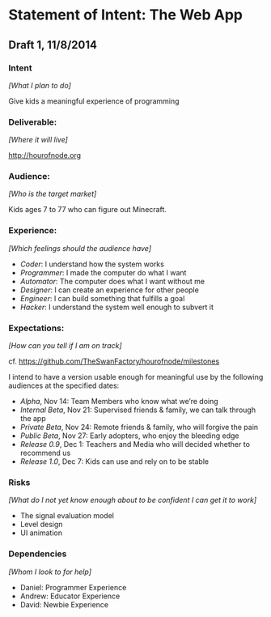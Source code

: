 # Statement of Intent: The Web App

## Draft 1, 11/8/2014

### Intent
_[What I plan to do]_

Give kids a meaningful experience of programming

### Deliverable: 
_[Where it will live]_

http://hourofnode.org

### Audience:
_[Who is the target market]_

Kids ages 7 to 77 who can figure out Minecraft.

### Experience:
_[Which feelings should the audience have]_

- *Coder*: I understand how the system works
- *Programmer*: I made the computer do what I want
- *Automator*: The computer does what I want without me
- *Designer*: I can create an experience for other people
- *Engineer*: I can build something that fulfills a goal
- *Hacker*: I understand the system well enough to subvert it

### Expectations:
_[How can you tell if I am on track]_

cf. https://github.com/TheSwanFactory/hourofnode/milestones

I intend to have a version usable enough for meaningful use by the following audiences at the specified dates:

- *Alpha*, Nov 14: Team Members who know what we’re doing
- *Internal Beta*, Nov 21: Supervised friends & family, we can talk through the app
- *Private Beta*, Nov 24: Remote friends & family, who will forgive the pain
- *Public Beta*, Nov 27: Early adopters, who enjoy the bleeding edge
- *Release 0.9*, Dec 1: Teachers and Media who will decided whether to recommend us
- *Release 1.0*, Dec 7: Kids can use and rely on to be stable

### Risks
_[What do I not yet know enough about to be confident I can get it to work]_

- The signal evaluation model
- Level design
- UI animation

### Dependencies
_[Whom I look to for help]_

- Daniel: Programmer Experience
- Andrew: Educator Experience
- David: Newbie Experience


